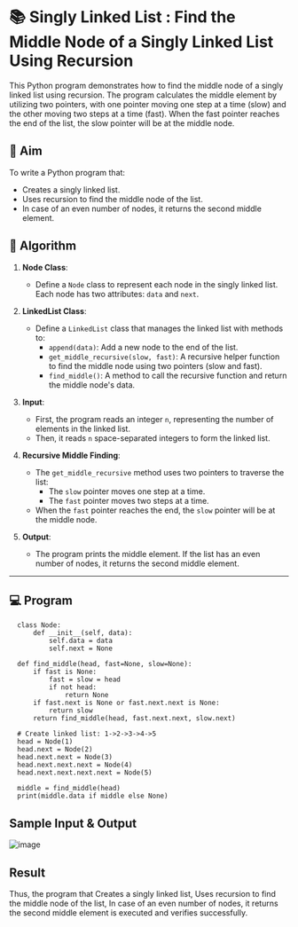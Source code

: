    # 📚 Singly Linked List : Find the Middle Node of a Singly Linked List Using Recursion

This Python program demonstrates how to find the middle node of a singly linked list using recursion. The program calculates the middle element by utilizing two pointers, with one pointer moving one step at a time (slow) and the other moving two steps at a time (fast). When the fast pointer reaches the end of the list, the slow pointer will be at the middle node.

## 🎯 Aim

To write a Python program that:
- Creates a singly linked list.
- Uses recursion to find the middle node of the list.
- In case of an even number of nodes, it returns the second middle element.

## 🧠 Algorithm

1. **Node Class**: 
   - Define a `Node` class to represent each node in the singly linked list. Each node has two attributes: `data` and `next`.
   
2. **LinkedList Class**:
   - Define a `LinkedList` class that manages the linked list with methods to:
     - `append(data)`: Add a new node to the end of the list.
     - `get_middle_recursive(slow, fast)`: A recursive helper function to find the middle node using two pointers (slow and fast).
     - `find_middle()`: A method to call the recursive function and return the middle node's data.

3. **Input**:
   - First, the program reads an integer `n`, representing the number of elements in the linked list.
   - Then, it reads `n` space-separated integers to form the linked list.

4. **Recursive Middle Finding**:
   - The `get_middle_recursive` method uses two pointers to traverse the list:
     - The `slow` pointer moves one step at a time.
     - The `fast` pointer moves two steps at a time.
   - When the `fast` pointer reaches the end, the `slow` pointer will be at the middle node.

5. **Output**:
   - The program prints the middle element. If the list has an even number of nodes, it returns the second middle element.

---

## 💻 Program
      class Node:
          def __init__(self, data):
              self.data = data
              self.next = None
      
      def find_middle(head, fast=None, slow=None):
          if fast is None:
              fast = slow = head
              if not head:
                  return None
          if fast.next is None or fast.next.next is None:
              return slow
          return find_middle(head, fast.next.next, slow.next)
      
      # Create linked list: 1->2->3->4->5
      head = Node(1)
      head.next = Node(2)
      head.next.next = Node(3)
      head.next.next.next = Node(4)
      head.next.next.next.next = Node(5)
      
      middle = find_middle(head)
      print(middle.data if middle else None)
## Sample Input & Output
![image](https://github.com/user-attachments/assets/9434a6e8-8586-497b-90ab-e778ee7deb07)

## Result
Thus, the program that Creates a singly linked list, Uses recursion to find the middle node of the list, In case of an even number of nodes, it returns the second middle element is executed and verifies successfully.
